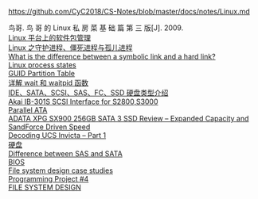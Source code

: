 https://github.com/CyC2018/CS-Notes/blob/master/docs/notes/Linux.md

鸟哥. 鸟 哥 的 Linux 私 房 菜 基 础 篇 第 三 版[J]. 2009.<br>
[Linux 平台上的软件包管理](https://www.ibm.com/developerworks/cn/linux/l-cn-rpmdpkg/index.html)<br>
[Linux 之守护进程、僵死进程与孤儿进程](http://liubigbin.github.io/2016/03/11/Linux-%E4%B9%8B%E5%AE%88%E6%8A%A4%E8%BF%9B%E7%A8%8B%E3%80%81%E5%83%B5%E6%AD%BB%E8%BF%9B%E7%A8%8B%E4%B8%8E%E5%AD%A4%E5%84%BF%E8%BF%9B%E7%A8%8B/)<br>
[What is the difference between a symbolic link and a hard link?](https://stackoverflow.com/questions/185899/what-is-the-difference-between-a-symbolic-link-and-a-hard-link)<br>
[Linux process states](https://idea.popcount.org/2012-12-11-linux-process-states/)<br>
[GUID Partition Table](https://en.wikipedia.org/wiki/GUID_Partition_Table)<br>
[详解 wait 和 waitpid 函数](https://blog.csdn.net/kevinhg/article/details/7001719)<br>
[IDE、SATA、SCSI、SAS、FC、SSD 硬盘类型介绍](https://blog.csdn.net/tianlesoftware/article/details/6009110)<br>
[Akai IB-301S SCSI Interface for S2800,S3000](http://www.mpchunter.com/s3000/akai-ib-301s-scsi-interface-for-s2800s3000/)<br>
[Parallel ATA](https://en.wikipedia.org/wiki/Parallel_ATA)<br>
[ADATA XPG SX900 256GB SATA 3 SSD Review – Expanded Capacity and SandForce Driven Speed](http://www.thessdreview.com/our-reviews/adata-xpg-sx900-256gb-sata-3-ssd-review-expanded-capacity-and-sandforce-driven-speed/4/)<br>
[Decoding UCS Invicta – Part 1](https://blogs.cisco.com/datacenter/decoding-ucs-invicta-part-1)<br>
[硬盘](https://zh.wikipedia.org/wiki/%E7%A1%AC%E7%9B%98)<br>
[Difference between SAS and SATA](http://www.differencebetween.info/difference-between-sas-and-sata)<br>
[BIOS](https://zh.wikipedia.org/wiki/BIOS)<br>
[File system design case studies](https://www.cs.rutgers.edu/~pxk/416/notes/13-fs-studies.html)<br>
[Programming Project #4](https://classes.soe.ucsc.edu/cmps111/Fall08/proj4.shtml)<br>
[FILE SYSTEM DESIGN](http://web.cs.ucla.edu/classes/fall14/cs111/scribe/11a/index.html)<br>